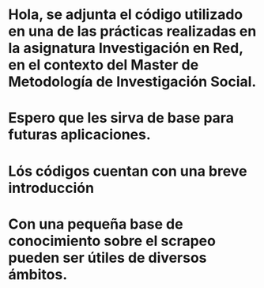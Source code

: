 # Hola, se adjunta el código utilizado en una de las prácticas realizadas en la asignatura Investigación en Red, en el contexto del Master de Metodología de Investigación Social.

# Espero que les sirva de base para futuras aplicaciones.

# Lós códigos cuentan con una breve introducción

# Con una pequeña base de conocimiento sobre el scrapeo pueden ser útiles de diversos ámbitos.
